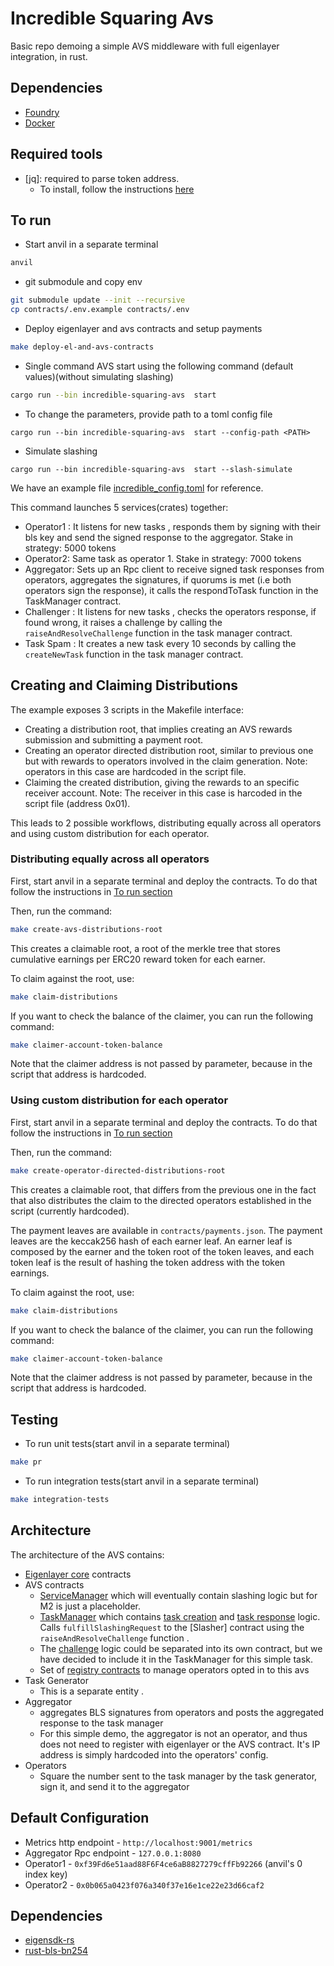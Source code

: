 # Incredible Squaring Avs 

Basic repo demoing a simple AVS middleware with full eigenlayer integration, in rust.

## Dependencies

- [Foundry](https://github.com/foundry-rs/foundry)
- [Docker](https://www.docker.com/) 

## Required tools

- [jq]: required to parse token address.
  * To install, follow the instructions [here](https://jqlang.org/download/)

## To run 

- Start anvil in a separate terminal 
```sh
anvil
```

- git submodule and copy env 
```sh
git submodule update --init --recursive
cp contracts/.env.example contracts/.env
```


- Deploy eigenlayer and avs contracts and setup payments
```sh
make deploy-el-and-avs-contracts
```

- Single command AVS start using the following command (default values)(without simulating slashing)
```sh
cargo run --bin incredible-squaring-avs  start
```

- To change the parameters, provide path to a toml config file 
```
cargo run --bin incredible-squaring-avs  start --config-path <PATH>
```
- Simulate slashing
```
cargo run --bin incredible-squaring-avs  start --slash-simulate
```

We have an example file [incredible_config.toml](https://github.com/Layr-Labs/incredible-squaring-avs-rust/tree/master/incredible_config.toml) for reference.

This command launches 5 services(crates) together:

- Operator1 : It listens for new tasks , responds them by signing with their bls key and send the signed response to the aggregator. Stake in strategy: 5000 tokens
- Operator2: Same task as operator 1. Stake in strategy: 7000 tokens
- Aggregator: Sets up an Rpc client to receive signed task responses from operators, aggregates the signatures, if quorums is met (i.e both operators sign the response), it calls the respondToTask function in the TaskManager contract.
- Challenger : It listens for new tasks , checks the operators response, if found wrong, it raises a challenge by calling the `raiseAndResolveChallenge` function in the task manager contract.
- Task Spam : It creates a new task every 10 seconds by calling the `createNewTask` function in the task manager contract.

## Creating and Claiming Distributions

The example exposes 3 scripts in the Makefile interface:
- Creating a distribution root, that implies creating an AVS rewards submission and submitting a payment root.
- Creating an operator directed distribution root, similar to previous one but with rewards to operators involved in the claim generation. Note: operators in this case are hardcoded in the script file.
- Claiming the created distribution, giving the rewards to an specific receiver account. Note: The receiver in this case is harcoded in the script file (address 0x01).

This leads to 2 possible workflows, distributing equally across all operators and using custom distribution for each operator.

### Distributing equally across all operators

First, start anvil in a separate terminal and deploy the contracts. To do that follow the instructions in [To run section](#to-run)

Then, run the command:

``` bash
make create-avs-distributions-root
```

This creates a claimable root, a root of the merkle tree that stores cumulative earnings per ERC20 reward token for each earner.

To claim against the root, use:
``` bash
make claim-distributions
```

If you want to check the balance of the claimer, you can run the following command:
``` bash
make claimer-account-token-balance
```
Note that the claimer address is not passed by parameter, because in the script that address is hardcoded.

### Using custom distribution for each operator

First, start anvil in a separate terminal and deploy the contracts. To do that follow the instructions in [To run section](#to-run)

Then, run the command:

``` bash
make create-operator-directed-distributions-root
```

This creates a claimable root, that differs from the previous one in the fact that also distributes the claim to the directed operators established in the script (currently hardcoded).

The payment leaves are available in `contracts/payments.json`. The payment leaves are the keccak256 hash of each earner leaf. An earner leaf is composed by the earner and the token root of the token leaves, and each token leaf is the result of hashing the token address with the token earnings.

To claim against the root, use:

``` bash
make claim-distributions
```

If you want to check the balance of the claimer, you can run the following command:
``` bash
make claimer-account-token-balance
```
Note that the claimer address is not passed by parameter, because in the script that address is hardcoded.

## Testing 

- To run unit tests(start anvil in a separate terminal)
```sh
make pr
```

- To run integration tests(start anvil in a separate terminal) 
```sh
make integration-tests
```

## Architecture

The architecture of the AVS contains:

- [Eigenlayer core](https://github.com/Layr-Labs/eigenlayer-contracts/tree/master) contracts
- AVS contracts
  - [ServiceManager](contracts/src/IncredibleSquaringServiceManager.sol) which will eventually contain slashing logic but for M2 is just a placeholder.
  - [TaskManager](contracts/src/IncredibleSquaringTaskManager.sol) which contains [task creation](contracts/src/IncredibleSquaringTaskManager.sol#L83) and [task response](contracts/src/IncredibleSquaringTaskManager.sol#L102) logic. Calls `fulfillSlashingRequest` to the [Slasher] contract using the `raiseAndResolveChallenge` function .
  - The [challenge](contracts/src/IncredibleSquaringTaskManager.sol#L176) logic could be separated into its own contract, but we have decided to include it in the TaskManager for this simple task.
  - Set of [registry contracts](https://github.com/Layr-Labs/eigenlayer-middleware) to manage operators opted in to this avs
- Task Generator
  - This is a separate entity .
- Aggregator
  - aggregates BLS signatures from operators and posts the aggregated response to the task manager
  - For this simple demo, the aggregator is not an operator, and thus does not need to register with eigenlayer or the AVS contract. It's IP address is simply hardcoded into the operators' config.
- Operators
  - Square the number sent to the task manager by the task generator, sign it, and send it to the aggregator



## Default Configuration
- Metrics http endpoint - `http://localhost:9001/metrics`
- Aggregator Rpc endpoint - `127.0.0.1:8080`
- Operator1 - `0xf39Fd6e51aad88F6F4ce6aB8827279cffFb92266` (anvil's 0 index key)
- Operator2 - `0x0b065a0423f076a340f37e16e1ce22e23d66caf2` 


## Dependencies 
- [eigensdk-rs](https://github.com/Layr-Labs/eigensdk-rs)
- [rust-bls-bn254](https://github.com/Layr-Labs/rust-bls-bn254/tree/main) 



